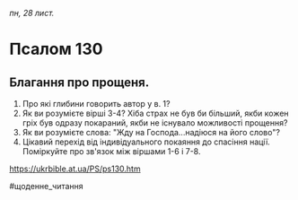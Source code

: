 
_пн, 28 лист._

# Псалом 130

## Благання про прощеня.
1. Про які глибини говорить автор у в. 1?
2. Як ви розумієте вірші 3-4? Хіба страх не був би більший, якби кожен гріх був одразу покараний, якби не існувало можливості прощення?
3. Як ви розумієте слова: "Жду на Господа...надіюся на його слово"?
4. Цікавий перехід від індивідуального покаяння до спасіння нації. Поміркуйте про зв'язок між віршами 1-6 і 7-8.

https://ukrbible.at.ua/PS/ps130.htm

#щоденне_читання
